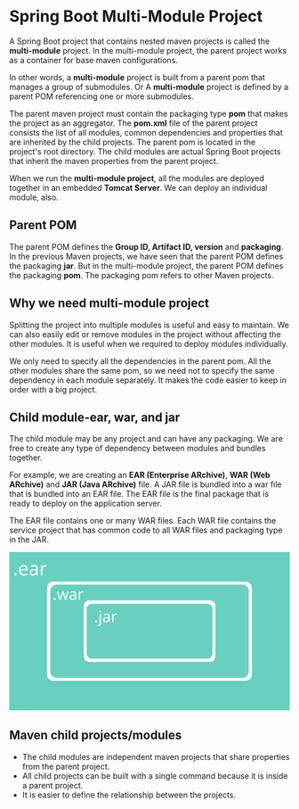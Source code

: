 # Spring Boot Multi-Module Project
A Spring Boot project that contains nested maven projects is called the **multi-module** project. In the multi-module project, the parent project works as a container for base maven configurations.

In other words, a **multi-module** project is built from a parent pom that manages a group of submodules. Or A **multi-module** project is defined by a parent POM referencing one or more submodules.

The parent maven project must contain the packaging type **pom** that makes the project as an aggregator. The **pom.xml** file of the parent project consists the list of all modules, common dependencies and properties that are inherited by the child projects. The parent pom is located in the project's root directory. The child modules are actual Spring Boot projects that inherit the maven properties from the parent project.

When we run the **multi-module project**, all the modules are deployed together in an embedded **Tomcat Server**. We can deploy an individual module, also.

## Parent POM
The parent POM defines the **Group ID, Artifact ID, version** and **packaging**. In the previous Maven projects, we have seen that the parent POM defines the packaging **jar**. But in the multi-module project, the parent POM defines the packaging **pom**. The packaging pom refers to other Maven projects.

## Why we need multi-module project
Splitting the project into multiple modules is useful and easy to maintain. We can also easily edit or remove modules in the project without affecting the other modules. It is useful when we required to deploy modules individually.

We only need to specify all the dependencies in the parent pom. All the other modules share the same pom, so we need not to specify the same dependency in each module separately. It makes the code easier to keep in order with a big project.

## Child module-ear, war, and jar
The child module may be any project and can have any packaging. We are free to create any type of dependency between modules and bundles together.

For example, we are creating an **EAR (Enterprise ARchive)**, **WAR (Web ARchive)** and **JAR (Java ARchive)** file. A JAR file is bundled into a war file that is bundled into an EAR file. The EAR file is the final package that is ready to deploy on the application server.

The EAR file contains one or many WAR files. Each WAR file contains the service project that has common code to all WAR files and packaging type in the JAR.

![Multi Module Photo](/2_Project_Components/Multi_Module_Project/image/ear.png)

## Maven child projects/modules
- The child modules are independent maven projects that share properties from the parent project.
- All child projects can be built with a single command because it is inside a parent project.
- It is easier to define the relationship between the projects.
